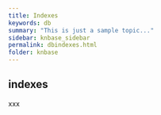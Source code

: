 ```yaml
---
title: Indexes
keywords: db
summary: "This is just a sample topic..."
sidebar: knbase_sidebar
permalink: dbindexes.html
folder: knbase
---
```


## indexes

xxx
